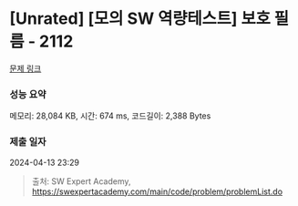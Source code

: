 # [Unrated] [모의 SW 역량테스트] 보호 필름 - 2112 

[문제 링크](https://swexpertacademy.com/main/code/problem/problemDetail.do?contestProbId=AV5V1SYKAaUDFAWu) 

### 성능 요약

메모리: 28,084 KB, 시간: 674 ms, 코드길이: 2,388 Bytes

### 제출 일자

2024-04-13 23:29



> 출처: SW Expert Academy, https://swexpertacademy.com/main/code/problem/problemList.do